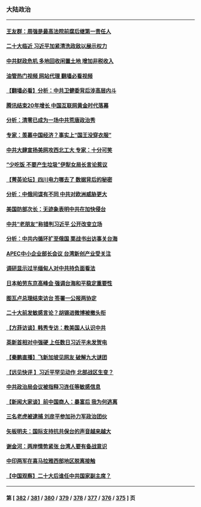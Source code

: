### 大陆政治
---
#### [王友群：周强是最高法院前腐后继第一责任人](../../pages/ncid277/n13821952.md?09111645) 
#### [二十大临近 习近平加紧清洗政敌以展示权力](../../pages/ncid277/n13822316.md?09111645) 
#### [中共财政危机 多地回收闲置土地 增加非税收入](../../pages/ncid277/n13822122.md?09111645) 
#### [油管热门视频 网站代理 翻墙必看视频](http://209.222.30.114:81/youtube.html?09111645)
#### [【翻墙必看】分析：中共卫健委背后涉高层内斗](../../pages/ncid277/n13822078.md?09111645) 
#### [腾讯结束20年增长 中国互联网黄金时代落幕](../../pages/ncid277/n13822061.md?09111645) 
#### [分析：清零已成为一场中共荒唐政治秀](../../pages/ncid277/n13821954.md?09111645) 
#### [专家：羡慕中国经济？事实上“国王没穿衣服”](../../pages/ncid277/n13821927.md?09111645) 
#### [中共大肆宣扬美网攻西北工大 专家：十分可笑](../../pages/ncid277/n13821918.md?09111645) 
#### [“少吃饭 不要产生垃圾”伊犁女局长言论惹议](../../pages/ncid277/n13821932.md?09111645) 
#### [【菁英论坛】四川电力哪去了 数据背后的秘密](../../pages/ncid277/n13821958.md?09111645) 
#### [分析：中俄间谍有不同 中共对欧洲威胁更大](../../pages/ncid277/n13821320.md?09111645) 
#### [美国防部次长：无迹象表明中共在加快侵台](../../pages/ncid277/n13821926.md?09111645) 
#### [中共“老朋友”称错判习近平 公开改变立场](../../pages/ncid277/n13821789.md?09111645) 
#### [分析：中共内循环扩至俄国 栗战书出访事关台海](../../pages/ncid277/n13821414.md?09111645) 
#### [APEC中小企业部长会议 台湾新创产业受关注](../../pages/ncid277/n13821512.md?09111645) 
#### [调研显示过半缅甸人对中共持负面看法](../../pages/ncid277/n13821409.md?09111645) 
#### [日本帕劳东京高峰会 强调台海和平稳定重要性](../../pages/ncid277/n13821405.md?09111645) 
#### [图瓦卢总理结束访台 签署一公报两协定](../../pages/ncid277/n13821334.md?09111645) 
#### [二十大前发敏感言论？胡锡进微博被撤头衔](../../pages/ncid277/n13821309.md?09111645) 
#### [【方菲访谈】韩秀专访：教美国人认识中共](../../pages/ncid277/n13821310.md?09111645) 
#### [英新首相对中强硬 上任数日习近平未发贺电](../../pages/ncid277/n13821291.md?09111645) 
#### [【秦鹏直播】飞新加坡见网友 破解九大谜团](../../pages/ncid277/n13821120.md?09111645) 
#### [【远见快评 】习近平罕见动作 北部战区生变？](../../pages/ncid277/n13821233.md?09111645) 
#### [中共政治局会议被指释习连任等敏感信息](../../pages/ncid277/n13821035.md?09111645) 
#### [【新闻大家谈】前中国商人：暴富后 我为何逃离](../../pages/ncid277/n13820946.md?09111645) 
#### [三名老虎被逮捕 刘彦平参加孙力军政治团伙](../../pages/ncid277/n13820944.md?09111645) 
#### [矢板明夫：国际支持抗共保台的声音越来越大](../../pages/ncid277/n13820882.md?09111645) 
#### [谢金河：两岸情势紧张 台湾人要有备战意识](../../pages/ncid277/n13820805.md?09111645) 
#### [中印两军在喜马拉雅西部地区脱离接触](../../pages/ncid277/n13820827.md?09111645) 
#### [【中国观察】二十大后谁任中共国家副主席？](../../pages/ncid277/n13820726.md?09111645) 

---
#### 第 [ [382](./382.md?09111645) / [381](./381.md?09111645) / [380](./380.md?09111645) / [379](./379.md?09111645) / [378](./378.md?09111645) / [377](./377.md?09111645) / [376](./376.md?09111645) / [375](./375.md?09111645) ] 页
